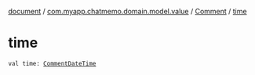[document](../../index.md) / [com.myapp.chatmemo.domain.model.value](../index.md) / [Comment](index.md) / [time](./time.md)

# time

`val time: `[`CommentDateTime`](../-comment-date-time/index.md)